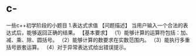 # c-
一些c++初学阶段的小题目
1.表达式求值
【问题描述】
当用户输入一个合法的表达式后，能够返回正确的结果。
【基本要求】
（1）能够计算的运算符包括：加、减、乘、除、圆括号。
（2）能够计算的数要求在实数范围内。
（3）能执行多重括号嵌套运算。
（4）对于异常表达式给出错误提示。
